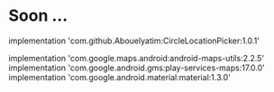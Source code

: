 # Soon ...

implementation 'com.github.Abouelyatim:CircleLocationPicker:1.0.1'

implementation 'com.google.maps.android:android-maps-utils:2.2.5'
implementation 'com.google.android.gms:play-services-maps:17.0.0'
implementation 'com.google.android.material:material:1.3.0'
